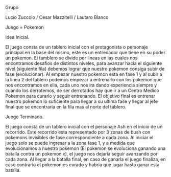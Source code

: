 Grupo

Lucio Zuccolo / Cesar Mazzitelli / Lautaro Blanco

Juego = Pokemon

Idea Inicial.

El juego consta de un tablero inicial  con el protagonista o personaje principal en la base del mismo, 
este es un entrenador que tiene en su poder un pokemon. El tamblero se divide por lineas 
en las cuales nos encontramos desafios de distintos niveles, para avanzar hacia el siguiente nivel 
(siguiente fila) debemos lograr que nuestro pokemon consiga subir de fase (evolucionar).
Al empezar nuestro pokemon esta en fase 1 y al subir a la linea 2 del tablero podemos empezar a 
entrenarlo con los pokemon que nos encontramos en ella, cada uno nos ira dando experiencia siempre y
 cuando los derrotemos, de ser derrotados hay que ir a un Centro Medico Pokemon para curarlo y seguir entrenando.
El objetivo final es entrenar nuestro pokemon lo suficiente para llegar a su ultima fase y llegar al jefe final
que se encontraria en la fila mas al norte del tablero.

Juego Terminado.

El juego consta de un tablero inicial con el personaje Ash en el inicio de un recorrido. Este recorrido
esta representado por 3 zonas de bush con pokemons invisibles de fase correspondiente a cada zona.
Al iniciar el juego solo se puede ingresar a la zona fase 1, y a medida que evolucionamos a nuestro pokemon 
(El pokemon se evoluciona ganando una batalla contra un pokemon x), el juego nos dejaria seguir avanzando 
por cada zona. Al llegar a la batalla final, en caso de ganarla el juego finaliza, en caso contrario
el pokemon es curado y habria que jugar hasta ganar esta batalla.